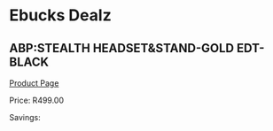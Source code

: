 
# Ebucks Dealz
## ABP:STEALTH HEADSET&STAND-GOLD EDT-BLACK
[Product Page](https://www.ebucks.com/web/shop/productSelected.do?prodId=1049694050&catId=714971432)

Price: R499.00

Savings: 


	